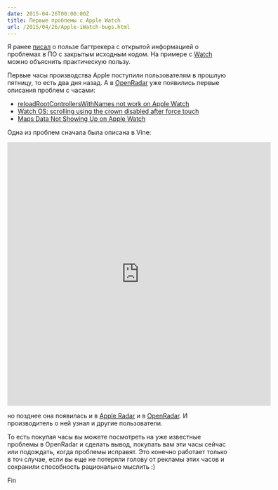 ```yaml
---
date: 2015-04-26T00:00:00Z
title: Первые проблемы с Apple Watch
url: /2015/04/26/Apple-iWatch-bugs.html
---
```


Я ранее [писал](/2015/03/21/known-defects-in-proprietary-software.html)
о пользе багтрекера с открытой информацией о проблемах в ПО с закрытым исходным
кодом. На примере с [Watch](https://www.apple.com/ru/watch/) можно объяснить
практическую пользу.

Первые часы производства Apple поступили пользователям в прошлую пятницу,
то есть два дня назад. А в [OpenRadar](/2015/03/13/bugs-in-closed-software-2.html)
уже появились первые описания проблем с часами:

* [reloadRootControllersWithNames not work on Apple Watch](http://www.openradar.me/20690981)
* [Watch OS: scrolling using the crown disabled after force touch](http://www.openradar.me/20685807)
* [Maps Data Not Showing Up on Apple Watch](http://www.openradar.me/20699148)

Одна из проблем сначала была описана в Vine:

<iframe src="https://vine.co/v/eWBQMBmvhxb/embed/simple" width="600" height="600" frameborder="0"></iframe><script src="https://platform.vine.co/static/scripts/embed.js"></script>

но позднее она появилась и в [Apple Radar](bugreport.apple.com)
и в [OpenRadar](http://www.openradar.me/). И производитель о ней узнал
и другие пользователи.

То есть покупая часы вы можете посмотреть на уже известные проблемы в OpenRadar и
сделать вывод, покупать вам эти часы сейчас или подождать, когда проблемы
исправят.  Это конечно работает только в точ случае, если вы еще не потеряли
голову от рекламы этих часов и сохранили способность рационально мыслить :)

Fin
